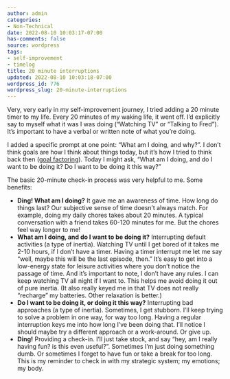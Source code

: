 ```yaml
---
author: admin
categories:
- Non-Technical
date: 2022-08-10 10:03:17-07:00
has-comments: false
source: wordpress
tags:
- self-improvement
- timelog
title: 20 minute interruptions
updated: 2022-08-10 10:03:18-07:00
wordpress_id: 776
wordpress_slug: 20-minute-interruptions
---
```

Very, very early in my self-improvement journey, I tried adding a 20 minute timer to my life. Every 20 minutes of my waking life, it went off. I’d explicitly say to myself what it was I was doing (“Watching TV” or “Talking to Fred”). It’s important to have a verbal or written note of what you’re doing.

I added a specific prompt at one point: “What am I doing, and why?”. I don’t think goals are how I think about things today, but it’s how I tried to think back then ([goal factoring](https://www.lesswrong.com/tag/goal-factoring#:~:text=Goal%20Factoring%20is%20a%20rationality,that%20better%20accomplish%20the%20goals.)). Today I might ask, “What am I doing, and do I want to be doing it? Do I want to be doing it this way?”

The basic 20-minute check-in process was very helpful to me. Some benefits:

-   **Ding! What am I doing?** It gave me an awareness of time. How long do things last? Our subjective sense of time doesn’t always match. For example, doing my daily chores takes about 20 minutes. A typical conversation with a friend takes 60-120 minutes for me. But the chores feel way longer to me!
-   **What am I doing, and do I want to be doing it?** Interrupting default activities (a type of inertia). Watching TV until I get bored of it takes me 2-10 hours, if I don’t have a timer. Having a timer interrupt me let me say “well, maybe this will be the last episode, then.” It’s easy to get into a low-energy state for leisure activities where you don’t notice the passage of time. And it’s important to note, I don’t have any rules. I can keep watching TV all night if I want to. This helps me avoid doing it out of pure inertia. (It also really keyed me in that TV does not really “recharge” my batteries. Other relaxation is better.)
-   **Do I want to be doing it, or doing it this way?** Interrupting bad approaches (a type of inertia). Sometimes, I get stubborn. I’ll keep trying to solve a problem in one way, for way too long. Having a regular interruption keys me into how long I’ve been doing that. I’ll notice I should maybe try a different approach or a work-around. Or give up.
-   **Ding!** Providing a check-in. I’ll just take stock, and say “hey, am I really having fun? is this even useful?”. Sometimes I’m just doing something dumb. Or sometimes I forget to have fun or take a break for too long. This is my reminder to check in with my strategic system; my emotions; my body.
